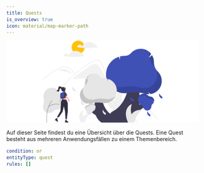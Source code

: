 ```yaml
---
title: Quests
is_overview: true
icon: material/map-marker-path
---
```


<img src="images/quest.svg" alt="Quest">

<p>
    Auf dieser Seite findest du eine Übersicht über die Quests. Eine Quest besteht aus mehreren Anwendungsfällen zu einem Themenbereich.
</p>

```yaml
condition: or
entityType: quest
rules: []
```


